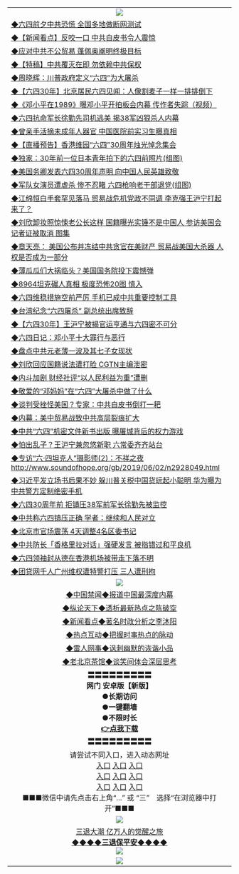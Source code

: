 <table>
  <tr>
    <td align=center><img src="https://github.com/gyhhx/image-upload/blob/master/3.jpg" /></td>
  </tr>
  <tr>
<td align=left>
<a href="http://ctbtfdoocixoa.global.ssl.fastly.net/oo.aspx?name=c1041173&key=ofejcfaxcltk&from=gy">◆六四前夕中共恐慌 全国多地做断网测试</a><br/>
</td>
   </tr>
<tr>
<td align=left>
<a href="https://ctbtfdoocixoa.global.ssl.fastly.net/oo.aspx?name=c1041242&key=ofejcfaxcltk&from=gy">◆【新闻看点】反咬一口 中共白皮书令人震惊</a><br/></td>
  </tr>
  <tr>
<td align=left>
<a href="https://ctbtfdoocixoa.global.ssl.fastly.net/oo.aspx?name=c1041182&key=ofejcfaxcltk&from=gy">◆应对中共不公贸易 蓬佩奥阐明终极目标</a><br/></td>
 </tr>
  <tr>
<td align=left>
<a href="http://ctbtfdoocixoa.global.ssl.fastly.net/oo.aspx?name=c1041179&key=ofejcfaxcltk&from=gy">◆【特稿】中共覆灭在即 勿依赖中共保权</a><br/></td>
 </tr>
   <tr>
<td align=left>
<a href="http://ctbtfdoocixoa.global.ssl.fastly.net/oo.aspx?name=c1041229&key=ofejcfaxcltk&from=gy">◆周晓辉：川普政府定义“六四”为大屠杀</a><br/></td>
   </tr> 
  <tr>
<td align=left>
<a href="http://ctbtfdoocixoa.global.ssl.fastly.net/oo.aspx?name=c1041280&key=ofejcfaxcltk&from=gy">◆【六四30年】北京居民六四见闻：人像割麦子一样一排排倒下</a><br/></td>
  </tr> 
 <tr>
<td align=left>
<a href="http://ctbtfdoocixoa.global.ssl.fastly.net/oo.aspx?name=c1041085&key=ofejcfaxcltk&from=gy">◆《邓小平在1989》曝邓小平开拍板会内幕 传作者失踪（视频）</a><br/>
</td>
   </tr>
 <tr>
<td align=left>
<a href="http://ctbtfdoocixoa.global.ssl.fastly.net/oo.aspx?name=https://www.ntdtv.com/gb/2019/06/04/a102592811.html&key=ofejcfaxcltk&from=gy">◆六四抗命军长徐勤先司机逃美 揭38军凶狠杀人内幕</a><br/></td>
  </tr>
  <tr>
<td align=left>
<a href="http://ctbtfdoocixoa.global.ssl.fastly.net/oo.aspx?name=https://www.ntdtv.com/gb/2019/06/03/a102592526.html&key=ofejcfaxcltk&from=gy">◆曾亲手活摘未成年人器官 中国医院前实习生曝真相</a><br/></td>
 </tr>
   <tr>
<td align=left>
<a href="http://ctbtfdoocixoa.global.ssl.fastly.net/oo.aspx?name=https://www.ntdtv.com/gb/2019/06/03/a102592637.html&key=ofejcfaxcltk&from=gy">◆【直播预告】香港维园“六四”30周年烛光悼念集会</a><br/>
</td>
   </tr>
 <tr>
<td align=left>
<a href="http://ctbtfdoocixoa.global.ssl.fastly.net/oo.aspx?name=http://www.secretchina.com/news/gb/2019/06/03/895707.html&key=ofejcfaxcltk&from=gy">◆独家：30年前一位日本青年拍下的六四前照片(组图)</a><br/></td>
  </tr>
  <tr>
<td align=left>
<a href="http://ctbtfdoocixoa.global.ssl.fastly.net/oo.aspx?name=c1041222&key=ofejcfaxcltk&from=gy">◆美国务卿发表六四30周年声明 向中国人民英雄致敬</a><br/></td>
 </tr>
  <tr>
<td align=left>
<a href="http://ctbtfdoocixoa.global.ssl.fastly.net/oo.aspx?name=https://www.secretchina.com/news/gb/2019/06/04/865192.html&key=ofejcfaxcltk&from=gy">◆军队女演员遭虐杀 惨不忍睹 六四枪响老干部退党(组图)</a><br/></td>
 </tr>
   <tr>
<td align=left>
<a href="http://ctbtfdoocixoa.global.ssl.fastly.net/oo.aspx?name=c1041172&key=ofejcfaxcltk&from=gy">◆江绵恒白手套罕见落马 贸易战危机党政不同调 李克强王沪宁打起来了？</a><br/></td>
   </tr> 
  <tr>
<td align=left>
<a href="http://ctbtfdoocixoa.global.ssl.fastly.net/oo.aspx?name=c1041171&key=ofejcfaxcltk&from=gy">◆刘欣卸妆照惊悚老公长这样 国籍曝光实锤不是中国人 参访美国会记者证被取消 图集</a><br/></td>
  </tr> 
 <tr>
<td align=left>
<a href="http://ctbtfdoocixoa.global.ssl.fastly.net/oo.aspx?name=c1041152&key=ofejcfaxcltk&from=gy">◆章天亮： 美国公布并冻结中共贪官在美财产 贸易战美国大杀器 人权是否成为一部分</a><br/>
</td>
   </tr>
 <tr>
<td align=left>
<a href="http://ctbtfdoocixoa.global.ssl.fastly.net/oo.aspx?name=c1041140&key=ofejcfaxcltk&from=gy">◆薄瓜瓜们大祸临头？美国国务院投下震憾弹</a><br/>
</td>
   </tr>
 <tr>
<td align=left>
<a href="http://ctbtfdoocixoa.global.ssl.fastly.net/oo.aspx?name=c1041273&key=ofejcfaxcltk&from=gy">◆8964坦克碾人真相 极度恐怖20图 慎入</a><br/></td>
  </tr>
  <tr>
<td align=left>
<a href="http://ctbtfdoocixoa.global.ssl.fastly.net/oo.aspx?name=c1041239&key=ofejcfaxcltk&from=gy">◆六四维稳措施空前严厉 手机已成中共重要控制工具</a><br/></td>
 </tr>
   <tr>
<td align=left>
<a href="http://ctbtfdoocixoa.global.ssl.fastly.net/oo.aspx?name=c1041264&key=ofejcfaxcltk&from=gy">◆台湾纪念“六四屠杀” 副总统出席致辞</a><br/>
</td>
   </tr>
 <tr>
<td align=left>
<a href="http://ctbtfdoocixoa.global.ssl.fastly.net/oo.aspx?name=c1041177&key=ofejcfaxcltk&from=gy">◆【六四30年】王沪宁被揭官运亨通与六四密不可分</a><br/>
</td>
   </tr>
<tr>
<td align=left>
<a href="https://ctbtfdoocixoa.global.ssl.fastly.net/oo.aspx?name=c1041070&key=ofejcfaxcltk&from=gy">◆六四日记：邓小平十大罪行与恶行</a><br/>
</td>       
  <tr>
<td align=left>
<a href="http://ctbtfdoocixoa.global.ssl.fastly.net/oo.aspx?name=c1040998&key=ofejcfaxcltk&from=gy">◆盘点中共元老薄一波及其七子女现状</a><br/>
</td>
   </tr>
<tr>
<td align=left>
<a href="https://ctbtfdoocixoa.global.ssl.fastly.net/oo.aspx?name=c1040971&key=ofejcfaxcltk&from=gy">◆刘欣回应国籍说法遭打脸 CGTN主编泄密</a><br/></td>
  </tr>
  <tr>
<td align=left>
<a href="https://ctbtfdoocixoa.global.ssl.fastly.net/oo.aspx?name=c1041001&key=ofejcfaxcltk&from=gy">◆内斗加剧 财经社评“以人民利益为重”遭删</a><br/></td>
 </tr>
  <tr>
<td align=left>
<a href="http://ctbtfdoocixoa.global.ssl.fastly.net/oo.aspx?name=c1040953&key=ofejcfaxcltk&from=gy">◆敬爱的“邓妈妈”在“六四”大屠杀中做了什么</a><br/></td>
 </tr>
   <tr>
<td align=left>
<a href="http://ctbtfdoocixoa.global.ssl.fastly.net/oo.aspx?name=c1040962&key=ofejcfaxcltk&from=gy">◆谈判受挫怪美国？专家：中共白皮书倒打一耙</a><br/></td>
   </tr> 
  <tr>
<td align=left>
<a href="http://ctbtfdoocixoa.global.ssl.fastly.net/oo.aspx?name=c1041009&key=ofejcfaxcltk&from=gy">◆内幕：美中贸易战致中共高层裂痕扩大</a><br/></td>
  </tr> 
 <tr>
<td align=left>
<a href="http://ctbtfdoocixoa.global.ssl.fastly.net/oo.aspx?name=c1040718&key=ofejcfaxcltk&from=gy">◆中共“六四”机密文件新书出版 曝屠城背后的权力游戏</a><br/>
</td>
   </tr>
 <tr>
<td align=left>
<a href="http://ctbtfdoocixoa.global.ssl.fastly.net/oo.aspx?name=c1040955&key=ofejcfaxcltk&from=gy">◆怕出乱子？王沪宁兼忽悠新职 六常委齐齐站台</a><br/></td>
  </tr>
  <tr>
<td align=left>
<a href="http://ctbtfdoocixoa.global.ssl.fastly.net/oo.aspx?name=http://www.soundofhope.org/gb/2019/06/02/n2928049.html&key=ofejcfaxcltk&from=gy">◆专访“六·四坦克人”摄影师(2)：不祥之夜
http://www.soundofhope.org/gb/2019/06/02/n2928049.html</a><br/></td>
 </tr>
   <tr>
<td align=left>
<a href="http://ctbtfdoocixoa.global.ssl.fastly.net/oo.aspx?name=c1040948&key=ofejcfaxcltk&from=gy">◆习近平发立场书后果不妙 躲川普关税中国货玩起小聪明 华为曝为中共警方定制绝密手机</a><br/>
</td>
   </tr>
 <tr>
<td align=left>
<a href="http://ctbtfdoocixoa.global.ssl.fastly.net/oo.aspx?name=c1040910&key=ofejcfaxcltk&from=gy">◆六四30周年前 拒镇压38军前军长徐勤先被监控</a><br/></td>
  </tr>
  <tr>
<td align=left>
<a href="http://ctbtfdoocixoa.global.ssl.fastly.net/oo.aspx?name=c1041003&key=ofejcfaxcltk&from=gy">◆中共称六四镇压正确 学者：继续和人民对立</a><br/></td>
 </tr>
  <tr>
<td align=left>
<a href="http://ctbtfdoocixoa.global.ssl.fastly.net/oo.aspx?name=c1040961&key=ofejcfaxcltk&from=gy">◆北京市官场震荡 4天调整4名区委书记</a><br/></td>
 </tr>
   <tr>
<td align=left>
<a href="http://ctbtfdoocixoa.global.ssl.fastly.net/oo.aspx?name=c1040983&key=ofejcfaxcltk&from=gy">◆中共防长「香格里拉对话」强硬发言 被指错过和平良机</a><br/></td>
   </tr> 
  <tr>
<td align=left>
<a href="http://ctbtfdoocixoa.global.ssl.fastly.net/oo.aspx?name=c1040991&key=ofejcfaxcltk&from=gy">◆六四领袖封从德在香港机场被带走下落不明</a><br/></td>
  </tr> 
 <tr>
<td align=left>
<a href="http://ctbtfdoocixoa.global.ssl.fastly.net/oo.aspx?name=c1040996&key=ofejcfaxcltk&from=gy">◆团贷网千人广州维权遭特警打压 三人遭刑拘</a><br/>
</td>
   </tr>
  <tr>
    <td align=center><img src="https://github.com/gyhhx/image-upload/blob/master/2.jpg" /></td>
  </tr>
  <tr>
  <td align=center>
<a href="http://ctbtfdoocixoa.global.ssl.fastly.net/oo.aspx?name=c816860&key=ofejcfaxcltk&from=gy&tag=99733110">◆中国禁闻◆报道中国最深度内幕</a><br/>
   </tr>
  <tr>
     <td align=center>
<a href="http://ctbtfdoocixoa.global.ssl.fastly.net/oo.aspx?name=c816855&key=ofejcfaxcltk&from=gy&tag=997110">◆纵论天下◆透析最新热点之陈破空</a><br/>
   </tr>
   <tr>
      <td align=center>
<a href="http://ctbtfdoocixoa.global.ssl.fastly.net/oo.aspx?name=c838308&key=ofejcfaxcltk&from=gy&tag=9973110">◆新闻看点◆著名时政分析之李沐阳</a><br/>
   </tr>
   <tr>
     <td align=center>
<a href="http://ctbtfdoocixoa.global.ssl.fastly.net/oo.aspx?name=c816852&key=ofejcfaxcltk&from=gy&tag=9733110">◆热点互动◆把握时事热点的脉动</a><br/>
   </tr>
   <tr>
      <td align=center>
<a href="http://ctbtfdoocixoa.global.ssl.fastly.net/oo.aspx?name=c816694&key=ofejcfaxcltk&from=gy&tag=93310">◆雷人网事◆讽刺幽默的诙谐小品</a><br/>
   </tr>
   <tr>
    <td align=center>
<a href="http://ctbtfdoocixoa.global.ssl.fastly.net/oo.aspx?name=c816650&key=ofejcfaxcltk&from=gy&tag=9973110">◆老北京茶馆◆谈笑间体会深层思考</a><br/>
   </tr>
   <tr>
    <td align=center>
 <b>〓〓〓〓〓〓〓〓〓<br/>网门 安卓版【新版】<br/> ●长期访问<br/> ●一键翻墙<br/>  ●不限时长<br/> 
 <a href="https://share.weiyun.com/5rFsJi9">👉<b>点我下载</a><br/>〓〓〓〓〓〓〓〓〓<br/>
    </td>
    </tr>
   <tr>
    <td align=center>请尝试不同入口，进入动态网址<br/>
      <a href="https://s3.us-east-2.amazonaws.com/ogateo/show.htm">入口</a>
      <a href="https://s3.ca-central-1.amazonaws.com/ogatec/show.htm">入口</a>
      <a href="https://s3.ap-southeast-2.amazonaws.com/ogatey/show.htm">入口</a><br/>
      <a href="https://s3.ap-northeast-2.amazonaws.com/ogates/show.htm">入口</a>
      <a href="https://s3.eu-central-1.amazonaws.com/ogatef/show.htm">入口</a>
      <a href="https://s3.ap-south-1.amazonaws.com/ogatem/show.htm">入口</a><br/>
      <a href="https://s3-us-west-1.amazonaws.com/ogaten/show.htm">入口</a>
      <a href="https://s3.eu-west-2.amazonaws.com/ogatel/show.htm">入口</a>
      <a href="https://s3.ap-northeast-1.amazonaws.com/ogatet/show.htm">入口</a><br/>
      ■■■微信中请先点击右上角“...” 或 “三”　选择“在浏览器中打开”■■■<b><br/>
    </td>
  </tr>
  <tr>
    <td align=center><img src="https://github.com/gyhhx/image-upload/blob/master/3.jpg" /> </td>
</tr>
  <tr>  
  <td align=center>
  <a href="http://ctbtfdoocixoa.global.ssl.fastly.net/oo.aspx?name=c894205&key=ofejcfaxcltk&from=gy&tag=9973110">三退大潮 亿万人的觉醒之旅</a><br/>
      <a href="http://ctbtfdoocixoa.global.ssl.fastly.net/oo.aspx?name=ogQuit.aspx&key=ofejcfaxcltk&from=gy"><b>◆◆◆◆三退保平安◆◆◆◆<br/></a>
      <img src="https://github.com/gyhhx/image-upload/blob/master/3t.jpg" /><br/>
      </td>
  </tr>
   <tr>
    <td align=center><img src="https://raw.githubusercontent.com/oGate2/Up/master/oGate_640.jpg"/></td>
  </tr>
</table>


